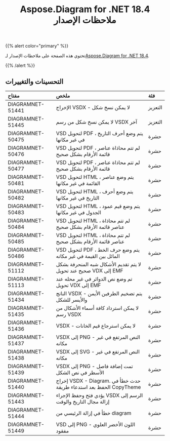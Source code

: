 ﻿---
title: Aspose.Diagram for .NET 18.4 ملاحظات الإصدار
type: docs
weight: 90
url: /ar/net/aspose-diagram-for-net-18-4-release-notes/
---
{{% alert color="primary" %}} 

 تحتوي هذه الصفحة على ملاحظات الإصدار لـ[Aspose.Diagram for .NET 18.4](https://www.nuget.org/packages/Aspose.Diagram/18.4.0).

{{% /alert %}} 
## **التحسينات والتغييرات**

|**مفتاح**|**ملخص**|**فئة**|
|:- |:- |:- |
|DIAGRAMNET-51441|الإخراج VSDX - لا يمكن نسخ شكل|التعزيز|
|DIAGRAMNET-51445|لا يمكن نسخ شكل من رسم VSDX آخر|التعزيز|
|DIAGRAMNET-50475|VSD لتحويل PDF ، يتم وضع أحرف التاريخ في غير مكانها|حشرة|
|DIAGRAMNET-50476|VSD لتحويل PDF ، لم تتم محاذاة عناصر قائمة الأرقام بشكل صحيح|حشرة|
|DIAGRAMNET-50477|VSD لتحويل PDF ، لم تتم محاذاة عناصر قائمة الأرقام بشكل صحيح|حشرة|
|DIAGRAMNET-50481|VSD لتحويل HTML ، يتم وضع عناصر القائمة في غير مكانها|حشرة|
|DIAGRAMNET-50482|VSD لتحويل HTML ، يتم وضع أحرف التاريخ في غير مكانها|حشرة|
|DIAGRAMNET-50483|VSD لتحويل HTML ، يتم وضع قيم عمود الجدول في غير مكانها|حشرة|
|DIAGRAMNET-50484|VSD لتحويل HTML ، لم تتم محاذاة عناصر قائمة الأرقام بشكل صحيح|حشرة|
|DIAGRAMNET-50485|VSD لتحويل HTML ، لم تتم محاذاة عناصر قائمة الأرقام بشكل صحيح|حشرة|
|DIAGRAMNET-50486|VSD لتحويل PDF ، يتم وضع حرف الخط المائل بين القيمة في غير مكانه|حشرة|
|DIAGRAMNET-51112|لا يتم تقديم الأشكال شبه المنحرفة بشكل صحيح عند تحويل VDX إلى EMF|حشرة|
|DIAGRAMNET-51113|تم وضع نص الدوائر في غير محله عند تحويل VDX إلى EMF|حشرة|
|DIAGRAMNET-51434|الناتج VSDX - يتم تضخيم الطرفين الأيمن والأيسر للشكل|حشرة|
|DIAGRAMNET-51435|لا يمكن استرداد كافة أسماء الأشكال من رسم VSDX|حشرة|
|DIAGRAMNET-51436|VSDX - لا يمكن استرجاع قيم الخانات|حشرة|
|DIAGRAMNET-51437|VSDX إلى PNG - النص المرتفع في غير مكانه|حشرة|
|DIAGRAMNET-51438|VSDX إلى SVG - النص المرتفع في غير مكانه|حشرة|
|DIAGRAMNET-51439|VSDX إلى PNG - تمت إضافة فاصل الأسطر في نص الشكل|حشرة|
|DIAGRAMNET-51440|إخراج VSDX - Diagram. حدث خطأ في الحفظ بعد استدعاء طريقة CopyTheme|حشرة|
|DIAGRAMNET-51443|يؤدي فتح وحفظ الإجراء VSDX الرسم إلى إزالة مجال التاريخ والوقت|حشرة|
|DIAGRAMNET-51444|خطأ في إزالة الرئيسي من diagram|حشرة|
|DIAGRAMNET-51449|VSD إلى PNG - اللون الأخضر العلوي مفقود|حشرة|

